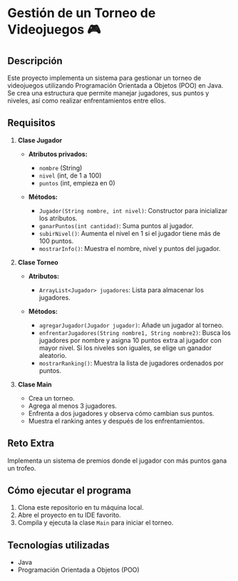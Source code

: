 # Gestión de un Torneo de Videojuegos 🎮

## Descripción
Este proyecto implementa un sistema para gestionar un torneo de videojuegos utilizando Programación Orientada a Objetos (POO) en Java. Se crea una estructura que permite manejar jugadores, sus puntos y niveles, así como realizar enfrentamientos entre ellos.

## Requisitos
1. **Clase Jugador**
   - **Atributos privados:**
     - `nombre` (String)
     - `nivel` (int, de 1 a 100)
     - `puntos` (int, empieza en 0)

   - **Métodos:**
     - `Jugador(String nombre, int nivel)`: Constructor para inicializar los atributos.
     - `ganarPuntos(int cantidad)`: Suma puntos al jugador.
     - `subirNivel()`: Aumenta el nivel en 1 si el jugador tiene más de 100 puntos.
     - `mostrarInfo()`: Muestra el nombre, nivel y puntos del jugador.

2. **Clase Torneo**
   - **Atributos:**
     - `ArrayList<Jugador> jugadores`: Lista para almacenar los jugadores.

   - **Métodos:**
     - `agregarJugador(Jugador jugador)`: Añade un jugador al torneo.
     - `enfrentarJugadores(String nombre1, String nombre2)`: Busca los jugadores por nombre y asigna 10 puntos extra al jugador con mayor nivel. Si los niveles son iguales, se elige un ganador aleatorio.
     - `mostrarRanking()`: Muestra la lista de jugadores ordenados por puntos.

3. **Clase Main**
   - Crea un torneo.
   - Agrega al menos 3 jugadores.
   - Enfrenta a dos jugadores y observa cómo cambian sus puntos.
   - Muestra el ranking antes y después de los enfrentamientos.

## Reto Extra
Implementa un sistema de premios donde el jugador con más puntos gana un trofeo.

## Cómo ejecutar el programa
1. Clona este repositorio en tu máquina local.
2. Abre el proyecto en tu IDE favorito.
3. Compila y ejecuta la clase `Main` para iniciar el torneo.

## Tecnologías utilizadas
- Java
- Programación Orientada a Objetos (POO)
